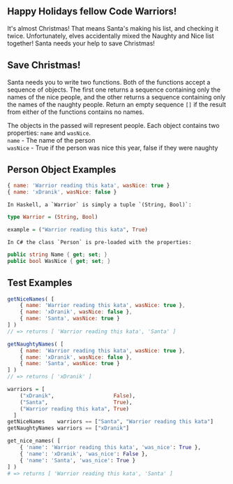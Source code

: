 ## Happy Holidays fellow Code Warriors!

It's almost Christmas! That means Santa's making his list, and checking it twice. Unfortunately, elves accidentally mixed the Naughty and Nice list together! Santa needs your help to save Christmas!

## Save Christmas!
Santa needs you to write two functions. Both of the functions accept a sequence of objects. The first one returns a sequence containing only the names of the nice people, and the other returns a sequence containing only the names of the naughty people. Return an empty sequence `[]` if the result from either of the functions contains no names.

The objects in the passed will represent people. Each object contains two properties: `name` and `wasNice`.<br/>
`name` - The name of the person<br/>
`wasNice` - True if the person was nice this year, false if they were naughty

## Person Object Examples

```javascript
{ name: 'Warrior reading this kata', wasNice: true }
{ name: 'xDranik', wasNice: false }
```

```if:haskell
In Haskell, a `Warrior` is simply a tuple `(String, Bool)`:
```

```haskell
type Warrior = (String, Bool)

example = ("Warrior reading this kata", True)
```
```if:csharp
In C# the class `Person` is pre-loaded with the properties:
```

```csharp
public string Name { get; set; }
public bool WasNice { get; set; }
```

## Test Examples
```javascript
getNiceNames( [
    { name: 'Warrior reading this kata', wasNice: true },
    { name: 'xDranik', wasNice: false },
    { name: 'Santa', wasNice: true }
] )
// => returns [ 'Warrior reading this kata', 'Santa' ]

getNaughtyNames( [
    { name: 'Warrior reading this kata', wasNice: true },
    { name: 'xDranik', wasNice: false },
    { name: 'Santa', wasNice: true }
] )
// => returns [ 'xDranik' ]
```
```haskell
warriors = [
    ("xDranik",                   False),
    ("Santa",                     True), 
    ("Warrior reading this kata", True)
  ]
getNiceNames    warriors == ["Santa", "Warrior reading this kata"]
getNaughtyNames warriors == ["xDranik"]
```

```python
get_nice_names( [
    { 'name': 'Warrior reading this kata', 'was_nice': True },
    { 'name': 'xDranik', 'was_nice': False },
    { 'name': 'Santa', 'was_nice': True }
] )
# => returns [ 'Warrior reading this kata', 'Santa' ]
```
